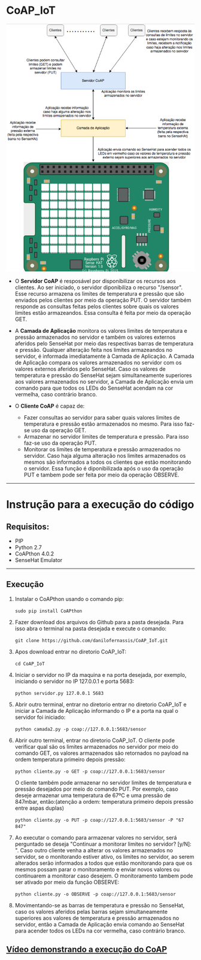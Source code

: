 # CoAP_IoT
![Projeto](figura_1.png)


* O **Servidor CoAP** é resposável por disponibilizar os recursos aos clientes. Ao ser iniciado, o servidor diponibiliza o recurso "/sensor". Esse recurso armazena os limites de temperatura e pressão que são enviados pelos clientes por meio da operação PUT. O servidor também responde as consultas feitas pelos clientes sobre quais os valores limites estão armazeandos. Essa consulta é feita por meio da operação GET.

* A **Camada de Aplicação** monitora os valores limites de temperatura e pressão armazenados no servidor e também os valores externos aferidos pelo SenseHat por meio das respectivas barras de temperatura e pressão. Qualquer alteração feita nos limites armazeandos no servidor, é informada imediatamente à Camada de Aplicação. A Camada de Aplicação compara os valores armazenados no servidor com os valores externos aferidos pelo SenseHat. Caso os valores de temperatura e pressão do SenseHat sejam simultaneamente superiores aos valores armazenados no servidor, a Camada de Aplicação envia um comando para que todos os LEDs do SenseHat acendam na cor vermelha, caso contrário branco.

* O **Cliente CoAP** é capaz de:
	- Fazer consultas ao servidor para saber quais valores limites de temperatura e pressão estão armazenados no mesmo. Para isso faz-se uso da operação GET.
	- Armazenar no servidor limites de temperatura e pressão. Para isso faz-se uso da operação PUT.
	- Monitorar os limites de temperatura e pressão armazenados no servidor. Caso haja alguma alteração nos limites armazenados os mesmos são informados a todos os clientes que estão monitorando o servidor. Essa função é diponibilizada após o uso da operação PUT e tambem pode ser feita por meio da operação OBSERVE.

----------------------------------

# Instrução para a execução do código
## Requisitos:
*	PIP
*	Python 2.7
*	CoAPthon 4.0.2
*	SenseHat Emulator

----------------------------------

## Execução

1) Instalar o CoAPthon usando o comando pip:

	```sudo pip install CoAPthon```


2) Fazer download dos arquivos do Github para a pasta desejada.
Para isso abra o terminal na pasta desejada e execute o comando:

	```git clone https://github.com/danilofernassis/CoAP_IoT.git```

3) Apos download entrar no diretorio CoAP_IoT:

	```cd CoAP_IoT```

4) Iniciar o servidor no IP da maquina e na porta desejada, por exemplo, iniciando o servidor no IP 127.0.0.1 e porta 5683:

	```python servidor.py 127.0.0.1 5683```

5) Abrir outro terminal, entrar no diretorio entrar no diretorio CoAP_IoT e iniciar a Camada de Aplicação informando o IP e a porta na qual o servidor foi iniciado:

	```python camada2.py -p coap://127.0.0.1:5683/sensor```

6) Abrir outro terminal, entrar no diretorio CoAP_IoT. O cliente pode verificar qual são os limites armazenados no servidor por meio do comando GET, os valores armazenados são retornados no payload na ordem temperatura primeiro depois pressão:

	```python cliente.py -o GET -p coap://127.0.0.1:5683/sensor```

	O cliente também pode armazenar no servidor limites de temperatura e pressão desejados por meio do comando PUT. Por exemplo, caso deseje armazenar uma temperatura de 67ºC e uma pressão de 847mbar, então:(atenção a ordem: temperatura primeiro depois pressão entre aspas duplas)

	```python cliente.py -o PUT -p coap://127.0.0.1:5683/sensor -P "67 847"```

7) Ao executar o comando para armazenar valores no servidor, será perguntado se deseja "Continuar a monitorar limites no servidor? [y/N]: ". Caso outro cliente venha a alterar os valores armazenados no servidor, se o monitorando estiver ativo, os limites no servidor, ao serem alterados serão informados a todos que estão monitorando para que os mesmos possam parar o monitoramento e enviar novos valores ou continuarem a monitorar caso desejem. O monitoramento tambem pode ser ativado por meio da função OBSERVE:

	```python cliente.py -o OBSERVE -p coap://127.0.0.1:5683/sensor```

8) Movimentando-se as barras de temperatura e pressão no SenseHat, caso os valores aferidos pelas barras sejam simultaneamente superiores aos valores de temperatura e pressão armazenados no servidor, então a Camada de Aplicação envia comando ao SenseHat para acender todos os LEDs na cor vermelha, caso contrário branco.

[**Vídeo demonstrando a execução do CoAP**](https://youtu.be/pQ872p8E-9Y)
----------------------------------